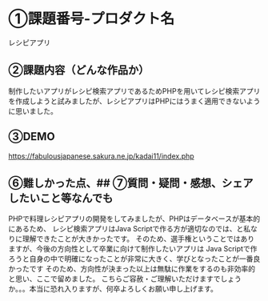 # ①課題番号-プロダクト名

レシピアプリ

## ②課題内容（どんな作品か）
制作したいアプリがレシピ検索アプリであるためPHPを用いてレシピ検索アプリを作成しようと試みましたが、レシピアプリはPHPにはうまく適用できないように思いました。

## ③DEMO
https://fabulousjapanese.sakura.ne.jp/kadai11/index.php

## ⑥難しかった点、## ⑦質問・疑問・感想、シェアしたいこと等なんでも
PHPで料理レシピアプリの開発をしてみましたが、PHPはデータベースが基本的にあるため、
レシピ検索アプリはJava Scriptで作る方が適切なのでは、と私なりに理解できたことが大きかったです。
そのため、選手権ということではありますが、今後の方向性として卒業に向けて制作したいアプリは
Java Scriptで作ろうと自身の中で明確になったことが非常に大きく、学びとなったことが一番良かったです
そのため、方向性が決まった以上は無駄に作業をするのも非効率的と思い、ここで留めました。
こちらご容赦・ご理解いただけますでしょうか。。。本当に恐れ入りますが、何卒よろしくお願い申し上げます。
